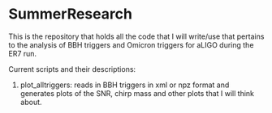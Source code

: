 # SummerResearch

This is the repository that holds all the code that I will write/use that
pertains to the analysis of BBH triggers and Omicron triggers for aLIGO during
the ER7 run.

Current scripts and their descriptions:
  1. plot_alltriggers: reads in BBH triggers in xml or npz format and generates
     plots of the SNR, chirp mass and other plots that I will think about.

